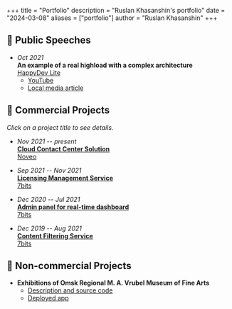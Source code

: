 +++
title = "Portfolio"
description = "Ruslan Khasanshin's portfolio"
date = "2024-03-08"
aliases = ["portfolio"]
author = "Ruslan Khasanshin"
+++

## 📢 Public Speeches

- *Oct 2021*\
  **An example of a real highload with a complex architecture**\
  [HappyDev Lite](https://happydev-lite.ru)
  - [YouTube](https://www.youtube.com/watch?v=niqirgfKVLA)
  - [Local media article](https://tramplin.media/news/4/2197)

## 🤝 Commercial Projects

*Click on a project title to see details.*

- *Nov 2021 -- present*\
  **[Cloud Contact Center Solution](4/)**\
  [Noveo](https://noveogroup.com)

- *Sep 2021 -- Nov 2021*\
  **[Licensing Management Service](3/)**\
  [7bits](https://7bits.it)

- *Dec 2020 -- Jul 2021*\
  **[Admin panel for real-time dashboard](2/)**\
  [7bits](https://7bits.it)

- *Dec 2019 -- Aug 2021*\
  **[Content Filtering Service](1/)**\
  [7bits](https://7bits.it)

## 🏹 Non-commercial Projects

- **Exhibitions of Omsk Regional M. A. Vrubel Museum of Fine Arts**
  - [Description and source code](https://github.com/hu553in/vrubel-museum-exhibitions)
  - [Deployed app](https://vrubel-museum-exhibitions.netlify.app)
